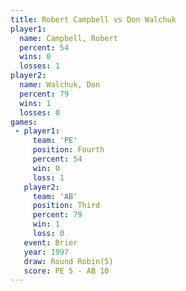 ```yaml
---
title: Robert Campbell vs Don Walchuk
player1:                
  name: Campbell, Robert
  percent: 54           
  wins: 0               
  losses: 1             
player2:                
  name: Walchuk, Don    
  percent: 79           
  wins: 1               
  losses: 0             
games:
 - player1:          
     team: 'PE'      
     position: Fourth
     percent: 54     
     win: 0          
     loss: 1         
   player2:         
     team: 'AB'     
     position: Third
     percent: 79    
     win: 1         
     loss: 0        
   event: Brier        
   year: 1997          
   draw: Round Robin(5)
   score: PE 5 - AB 10 
---
```

